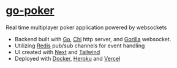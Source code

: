 # [go-poker](https://go-poker.vercel.app)

Real time multiplayer poker application powered by websockets


* Backend built with [Go](https://github.com/golang/go), [Chi](https://github.com/go-chi/chi) http server, and [Gorilla](https://github.com/gorilla/websocket) websocket. 
* Utilizing [Redis](https://github.com/redis/redis) pub/sub channels for event handling
* UI created with [Next](https://github.com/vercel/next.js) and [Tailwind](https://github.com/tailwindlabs/tailwindcss)
* Deployed with [Docker](https://www.docker.com/), [Heroku](https://www.heroku.com/) and [Vercel](https://github.com/vercel/vercel)
